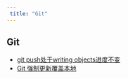 ```yaml
---
 title: "Git"
---
```


## Git

- [git push处于writing objects进度不变](/posts/git/24367.md)    
- [Git 强制更新覆盖本地](/posts/git/24766.md)    
